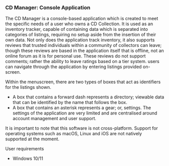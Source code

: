 ### CD Manager: Console Application

The CD Manager is a console-based application which is created to meet the specific needs of a user who owns a CD Collection. It is used as an inventory tracker, capable of containing data which is separated into categories of listings, requiring no setup aside from the insertion of their own data. Not only does the application track inventory, it also supports reviews that trusted individuals within a community of collectors can leave; though these reviews are based in the application itself that is offline, not an online forum as it is for personal use. These reviews do not support comments; rather the ability to leave ratings based on a tier system.
users can navigate through the application by entering listings provided on-screen.

Within the menuscreen, there are two types of boxes that act as identifiers for the listings shown. 
-	A box that contains a forward dash represents a directory; viewable data that can be identified by the name that follows the box.
-	A box that contains an asterisk represents a gear; or, settings. The settings of the application are very limited and are centralised around account management and user support.

It is important to note that this software is not cross-platform. Support for operating systems such as macOS, Linux and iOS are not natively supported at the moment. 

User requirements
-	Windows 10/11

